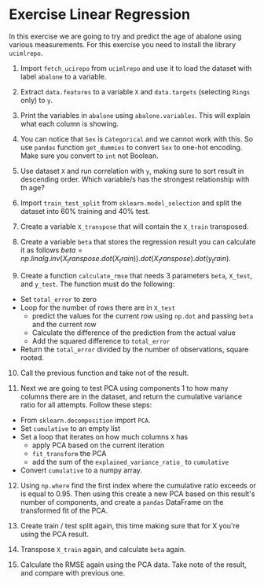 # Exercise Linear Regression

In this exercise we are going to try and predict the age of abalone using various measurements. For this exercise you need to install the library `ucimlrepo`. 

1. Import `fetch_ucirepo` from `ucimlrepo` and use it to load the dataset with label `abalone` to a variable.

2. Extract `data.features` to a variable `X` and `data.targets` (selecting `Rings` only) to `y`.

3. Print the variables in `abalone` using `abalone.variables`. This will explain what each column is showing.

4. You can notice that `Sex` is `Categorical` and we cannot work with this. So use `pandas` function `get_dummies` to convert `Sex` to one-hot encoding. Make sure you convert to `int` not Boolean.

5. Use dataset `X` and run correlation with `y`, making sure to sort result in descending order. Which variable/s has the strongest relationship with th age?

6. Import `train_test_split` from `sklearn.model_selection` and split the dataset into 60% training and 40% test.

7. Create a variable `X_transpose` that will contain the `X_train` transposed.

8. Create a variable `beta` that stores the regression result you can calculate it as follows $beta = np.linalg.inv(X_transpose.dot(X_train)).dot(X_transpose).dot(y_train)$.

9. Create a function `calculate_rmse` that needs 3 parameters `beta`, `X_test`, and `y_test`. The function must do the following:
- Set `total_error` to zero
- Loop for the number of rows there are in `X_test`
    - predict the values for the current row using `np.dot` and passing `beta` and the current row
    - Calculate the difference of the prediction from the actual value
    - Add the squared difference to `total_error`
- Return the `total_error` divided by the number of observations, square rooted.

10. Call the previous function and take not of the result.

11. Next we are going to test PCA using components 1 to how many columns there are in the dataset, and return the cumulative variance ratio for all attempts. Follow these steps:
- From `sklearn.decomposition` import `PCA`. 
- Set `cumulative` to an empty list
- Set a loop that iterates on how much columns `X` has
    - apply PCA based on the current iteration
    - `fit_transform` the PCA
    - add the sum of the `explained_variance_ratio_` to `cumulative`
- Convert `cumulative` to a numpy array.

12. Using `np.where` find the first index where the cumulative ratio exceeds or is equal to 0.95. Then using this create a new PCA based on this result's number of components, and create a `pandas` DataFrame on the transformed fit of the PCA.

13. Create train / test split again, this time making sure that for X you're using the PCA result.

14. Transpose `X_train` again, and calculate `beta` again.

15. Calculate the RMSE again using the PCA data. Take note of the result, and compare with previous one.